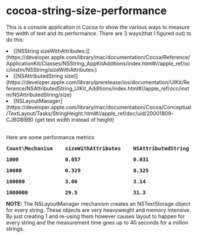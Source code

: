 # cocoa-string-size-performance
This is a console application in Cocoa to show the various ways to measure the width of text and its performance. There are 3 ways(that I figured out) to do this:


<li>[[NSString sizeWithAttributes:]](https://developer.apple.com/library/mac/documentation/Cocoa/Reference/ApplicationKit/Classes/NSString_AppKitAdditions/index.html#//apple_ref/occ/instm/NSString/sizeWithAttributes:)
<li> [[NSAttributedString size]](https://developer.apple.com/library/prerelease/ios/documentation/UIKit/Reference/NSAttributedString_UIKit_Additions/index.html#//apple_ref/occ/instm/NSAttributedString/size)
<li> [NSLayoutManager](https://developer.apple.com/library/mac/documentation/Cocoa/Conceptual/TextLayout/Tasks/StringHeight.html#//apple_ref/doc/uid/20001809-CJBGBIBB) (get text width instead of height) 
<br><br>

Here are some performance metrics   
<pre><b>Count\Mechanism</b>    <b>sizeWithAttributes</b>    <b>NSAttributedString</b>    <b>NSLayoutManager</b></pre>
<pre><b>1000</b>               <b>0.057</b>                 <b>0.031</b>                 <b>0.007</b></pre>
<pre><b>10000</b>              <b>0.329</b>                 <b>0.325</b>                 <b>0.064</b></pre>
<pre><b>100000</b>             <b>3.06</b>                  <b>3.14</b>                  <b>0.689</b></pre>
<pre><b>1000000</b>            <b>29.5</b>                  <b>31.3</b>                  <b>7.06</b></pre>

<b>NOTE:</b> The NSLayoutManager mechanism creates an NSTextStorage object for every string. These objects are very heavyweight and memory intensive. By just creating 1 and re-using them however causes layout to happen for every string and the measurement time goes up to 40 seconds for a million strings.
